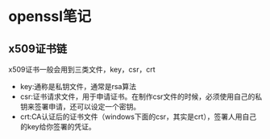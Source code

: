 # openssl笔记

## x509证书链

x509证书一般会用到三类文件，key，csr，crt

* key:通称是私钥文件，通常是rsa算法
* csr:证书请求文件，用于申请证书。在制作csr文件的时候，必须使用自己的私钥来签署申请，还可以设定一个密钥。
* crt:CA认证后的证书文件（windows下面的csr，其实是crt），签署人用自己的key给你签署的凭证。